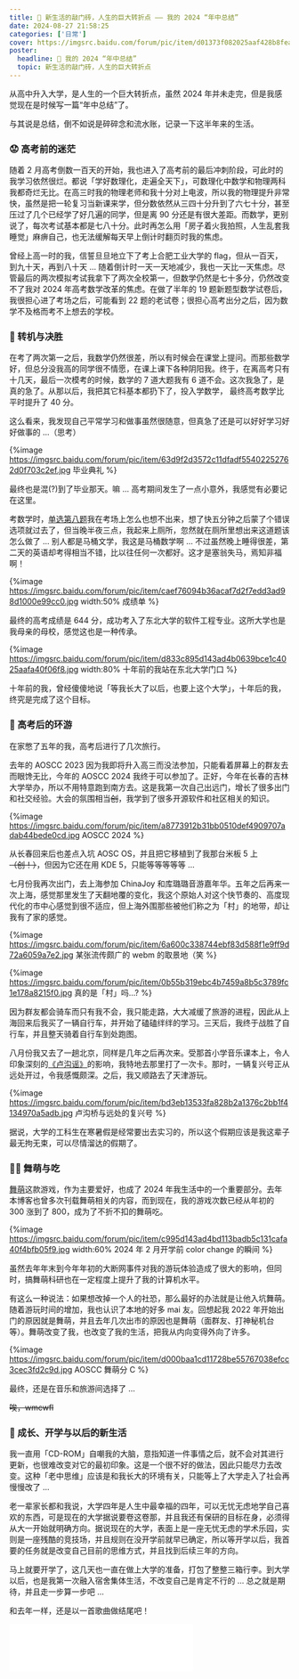 ```yaml
---
title: 📜 新生活的敲门砖，人生的巨大转折点 —— 我的 2024 “年中总结”
date: 2024-08-27 21:58:25
categories: ['日常']
cover: https://imgsrc.baidu.com/forum/pic/item/d01373f082025aaf428b8feabdedab64034f1a52.jpg
poster:
  headline: 📜 我的 2024 “年中总结”
  topic: 新生活的敲门砖，人生的巨大转折点
---
```


从高中升入大学，是人生的一个巨大转折点，虽然 2024 年并未走完，但是我感觉现在是时候写一篇“年中总结”了。

<!--more-->

与其说是总结，倒不如说是碎碎念和流水账，记录一下这半年来的生活。

### 😟 高考前的迷茫

随着 2 月高考倒数一百天的开始，我也进入了高考前的最后冲刺阶段，可此时的我学习依然很烂。都说「学好数理化，走遍全天下」，可数理化中数学和物理两科我都奇烂无比。在高三时我的物理老师和我十分对上电波，所以我的物理提升非常快，虽然是把一轮复习当新课来学，但分数依然从三四十分升到了六七十分，甚至压过了几个已经学了好几遍的同学，但是离 90 分还是有很大差距。而数学，更别说了，每次考试基本都是七八十分。此时再怎么用「房子着火我拍照，人生乱套我睡觉」麻痹自己，也无法缓解每天早上倒计时翻页时我的焦虑。

曾经上高一时的我，信誓旦旦地立下了考上合肥工业大学的 flag，但从一百天，到九十天，再到八十天 ... 随着倒计时一天一天地减少，我也一天比一天焦虑。尽管最后的两次模拟考试我拿下了两次全校第一，但数学仍然是七十多分，仍然改变不了我对 2024 年高考数学改革的焦虑。在做了半年的 19 题新题型数学试卷后，我很担心进了考场之后，可能看到 22 题的老试卷；很担心高考出分之后，因为数学不及格而考不上想去的学校。

### 🤔 转机与决胜

在考了两次第一之后，我数学仍然很差，所以有时候会在课堂上提问。而那些数学好，但总分没我高的同学很不情愿，在课上课下各种阴阳我。终于，在离高考只有十几天，最后一次模考的时候，数学的 7 道大题我有 6 道不会。这次我急了，是真的急了。从那以后，我把其它科基本都扔下了，投入学数学， 最终高考数学比平时提升了 40 分。

这么看来，我发现自己平常学习和做事虽然很随意，但真急了还是可以好好学习好好做事的 ...（思考）

{%image https://imgsrc.baidu.com/forum/pic/item/63d9f2d3572c11dfadf55402252762d0f703c2ef.jpg 毕业典礼 %}

最终也是混(?)到了毕业那天。嘛 ... 高考期间发生了一点小意外，我感觉有必要记在这里。

考数学时，[单选第八题](https://gaokao.eol.cn/shiti/sx/202406/t20240612_2616034_3.shtml)我在考场上怎么也想不出来，想了快五分钟之后蒙了个错误选项就过去了，但当晚半夜三点，我起来上厕所，忽然就在厕所里想出来这道题该怎么做了 ... 别人都是马桶文学，我这是马桶数学啊 ... 不过虽然晚上睡得很差，第二天的英语却考得相当不错，比以往任何一次都好。这才是塞翁失马，焉知非福啊！

{%image https://imgsrc.baidu.com/forum/pic/item/caef76094b36acaf7d2f7edd3ad98d1000e99cc0.jpg width:50% 成绩单 %}

最终的高考成绩是 644 分，成功考入了东北大学的软件工程专业。这所大学也是我母亲的母校，感觉这也是一种传承。

{%image https://imgsrc.baidu.com/forum/pic/item/d833c895d143ad4b0639bce1c4025aafa40f06f8.jpg width:80% 十年前的我站在东北大学门口 %}

十年前的我，曾经傻傻地说「等我长大了以后，也要上这个大学」，十年后的我，终究是完成了这个目标。

### 🤪 高考后的环游

在家憋了五年的我，高考后进行了几次旅行。

去年的 AOSCC 2023 因为我即将升入高三而没法参加，只能看着屏幕上的群友去而眼馋无比，今年的 AOSCC 2024 我终于可以参加了。正好，今年在长春的吉林大学举办，所以不用特意跑到南方去。这是我第一次自己出远门，增长了很多出门和社交经验。大会的氛围相当~~创~~，我学到了很多开源软件和社区相关的知识。

{%image https://imgsrc.baidu.com/forum/pic/item/a8773912b31bb0510def4909707adab44bede0cd.jpg AOSCC 2024 %}

从长春回来后也差点入坑 AOSC OS，并且把它移植到了我那台米板 5 上 ~~（创！）~~，但因为它还在用 KDE 5，只能等等等等等 ...

七月份我再次出门，去上海参加 ChinaJoy 和库璐璐音游嘉年华。五年之后再来一次上海，感觉那里发生了天翻地覆的变化，我这个原始人对这个快节奏的、高度现代化的市中心感觉到很不适应，但上海外围那些被他们称之为「村」的地带，却让我有了家的感觉。

{%image https://imgsrc.baidu.com/forum/pic/item/6a600c338744ebf83d588f1e9ff9d72a6059a7e2.jpg 某张流传颇广的 webm 的取景地（笑 %}

{%image https://imgsrc.baidu.com/forum/pic/item/0b55b319ebc4b7459a8b5c3789fc1e178a8215f0.jpg 真的是「村」吗...? %}

因为群友都会骑车而只有我不会，我只能走路，大大减缓了旅游的进程，因此从上海回来后我买了一辆自行车，并开始了磕磕绊绊的学习。三天后，我终于战胜了自行车，并且整天骑着自行车到处跑图。

八月份我又去了一趟北京，同样是几年之后再次来。受那首小学音乐课本上，令人印象深刻的[《卢沟谣》](https://y.music.163.com/m/song/5235738)的影响，我特地去那里打了一次卡。那时，一辆复兴号正从远处开过，令我感慨颇深。之后，我又顺路去了天津游玩。

{%image https://imgsrc.baidu.com/forum/pic/item/bd3eb13533fa828b2a1376c2bb1f4134970a5adb.jpg 卢沟桥与远处的复兴号 %}

据说，大学的工科生在寒暑假是经常要出去实习的，所以这个假期应该是我这辈子最无拘无束，可以尽情溜达的假期了。

### 🐻‍❄️ 舞萌与吃

[舞萌](https://maimai.sega.jp)这款游戏，作为主要爱好，也成了 2024 年我生活中的一个重要部分。去年本博客也曾多次刊载舞萌相关的内容，而到现在，我的游戏次数已经从年初的 300 涨到了 800，成为了不折不扣的舞萌吃。

{%image https://imgsrc.baidu.com/forum/pic/item/c995d143ad4bd113badb5c131cafa40f4bfb05f9.jpg  width:60% 2024 年 2 月开学前 color change 的瞬间 %}

虽然去年年末到今年年初的大断网事件对我的游玩体验造成了很大的影响，但同时，搞舞萌科研也在一定程度上提升了我的计算机水平。

有这么一种说法：如果想改掉一个人的社恐，那么最好的办法就是让他入坑舞萌。随着游玩时间的增加，我也认识了本地的好多 mai 友。回想起我 2022 年开始出门的原因就是舞萌，并且去年几次出市的原因也是舞萌（面群友、打神秘机台等）。舞萌改变了我，也改变了我的生活，把我从内向变得外向了许多。

{%image https://imgsrc.baidu.com/forum/pic/item/d000baa1cd11728be55767038efcc3cec3fd2c9d.jpg AOSCC 舞萌分 C %}

最终，还是在音乐和旅游间选择了 ...

~~唉，wmcwfl~~

### 🤔 成长、开学与以后的新生活

我一直用「CD-ROM」自嘲我的大脑，意指知道一件事情之后，就不会对其进行更新，也很难改变对它的最初印象。这是一个很不好的做法，因此只能尽力去改变。这种「老中思维」应该是和我长大的环境有关，只能等上了大学走入了社会再慢慢改了 ...

老一辈家长都和我说，大学四年是人生中最幸福的四年，可以无忧无虑地学自己喜欢的东西，可是现在的大学据说要卷这卷那，并且我还有保研的目标在身，必须得从大一开始就明确方向。据说现在的大学，表面上是一座无忧无虑的学术乐园，实则是一座残酷的竞技场，并且规则在没开学前就早已确定，所以等开学以后，我首要的任务就是改变自己目前的思维方式，并且找到后续三年的方向。

马上就要开学了，这几天也一直在做上大学的准备，打包了整整三箱行李。到大学以后，也是我第一次融入宿舍集体生活，不改变自己是肯定不行的 ... 总之就是期待，并且走一步算一步吧 ...

和去年一样，还是以一首歌曲做结尾吧！

<iframe frameborder="no" border="0" marginwidth="0" marginheight="0" width=330 height=86 src="//music.163.com/outchain/player?type=2&id=1841240903&auto=1&height=66"></iframe>
